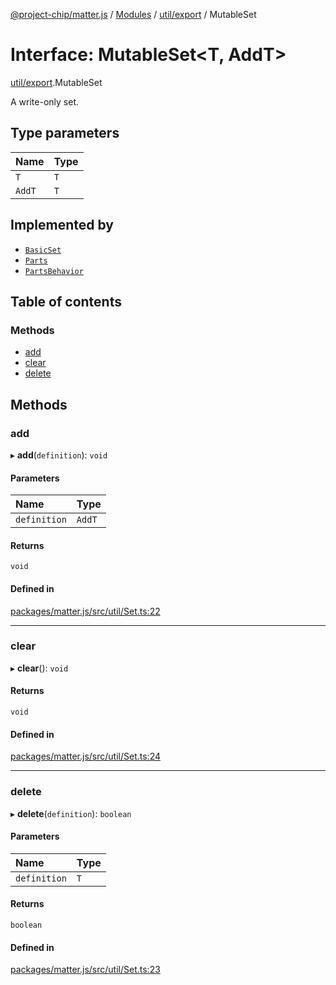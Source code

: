 [@project-chip/matter.js](../README.md) / [Modules](../modules.md) / [util/export](../modules/util_export.md) / MutableSet

# Interface: MutableSet\<T, AddT\>

[util/export](../modules/util_export.md).MutableSet

A write-only set.

## Type parameters

| Name | Type |
| :------ | :------ |
| `T` | `T` |
| `AddT` | `T` |

## Implemented by

- [`BasicSet`](../classes/util_export.BasicSet.md)
- [`Parts`](../classes/node_export._internal_.Parts.md)
- [`PartsBehavior`](../classes/node_export._internal_.PartsBehavior.md)

## Table of contents

### Methods

- [add](util_export.MutableSet.md#add)
- [clear](util_export.MutableSet.md#clear)
- [delete](util_export.MutableSet.md#delete)

## Methods

### add

▸ **add**(`definition`): `void`

#### Parameters

| Name | Type |
| :------ | :------ |
| `definition` | `AddT` |

#### Returns

`void`

#### Defined in

[packages/matter.js/src/util/Set.ts:22](https://github.com/project-chip/matter.js/blob/904d0c9b952b91f28a21803759c5e5c66ee4d272/packages/matter.js/src/util/Set.ts#L22)

___

### clear

▸ **clear**(): `void`

#### Returns

`void`

#### Defined in

[packages/matter.js/src/util/Set.ts:24](https://github.com/project-chip/matter.js/blob/904d0c9b952b91f28a21803759c5e5c66ee4d272/packages/matter.js/src/util/Set.ts#L24)

___

### delete

▸ **delete**(`definition`): `boolean`

#### Parameters

| Name | Type |
| :------ | :------ |
| `definition` | `T` |

#### Returns

`boolean`

#### Defined in

[packages/matter.js/src/util/Set.ts:23](https://github.com/project-chip/matter.js/blob/904d0c9b952b91f28a21803759c5e5c66ee4d272/packages/matter.js/src/util/Set.ts#L23)
